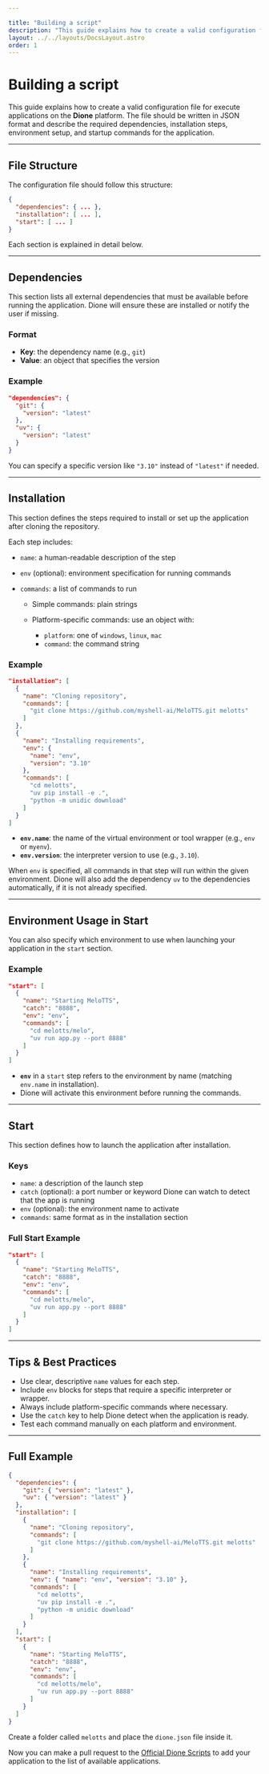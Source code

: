 ```yaml
---

title: "Building a script"
description: "This guide explains how to create a valid configuration file for applications built on the Dione platform."
layout: ../../layouts/DocsLayout.astro
order: 1
---
```


# Building a script

This guide explains how to create a valid configuration file for execute applications on the **Dione** platform. The file should be written in JSON format and describe the required dependencies, installation steps, environment setup, and startup commands for the application.

---

## File Structure

The configuration file should follow this structure:

```json
{
  "dependencies": { ... },
  "installation": [ ... ],
  "start": [ ... ]
}
```

Each section is explained in detail below.

---

## Dependencies

This section lists all external dependencies that must be available before running the application. Dione will ensure these are installed or notify the user if missing.

### Format

* **Key**: the dependency name (e.g., `git`)
* **Value**: an object that specifies the version

### Example

```json
"dependencies": {
  "git": {
    "version": "latest"
  },
  "uv": {
    "version": "latest"
  }
}
```

You can specify a specific version like `"3.10"` instead of `"latest"` if needed.

---

## Installation

This section defines the steps required to install or set up the application after cloning the repository.

Each step includes:

* `name`: a human-readable description of the step
* `env` (optional): environment specification for running commands
* `commands`: a list of commands to run

  * Simple commands: plain strings
  * Platform-specific commands: use an object with:

    * `platform`: one of `windows`, `linux`, `mac`
    * `command`: the command string

### Example

```json
"installation": [
  {
    "name": "Cloning repository",
    "commands": [
      "git clone https://github.com/myshell-ai/MeloTTS.git melotts"
    ]
  },
  {
    "name": "Installing requirements",
    "env": {
      "name": "env",
      "version": "3.10"
    },
    "commands": [
      "cd melotts",
      "uv pip install -e .",
      "python -m unidic download"
    ]
  }
]
```

* **`env.name`**: the name of the virtual environment or tool wrapper (e.g., `env` or `myenv`).
* **`env.version`**: the interpreter version to use (e.g., `3.10`).

When `env` is specified, all commands in that step will run within the given environment.
Dione will also add the dependency `uv` to the dependencies automatically, if it is not already specified.

---

## Environment Usage in Start

You can also specify which environment to use when launching your application in the `start` section.

### Example

```json
"start": [
  {
    "name": "Starting MeloTTS",
    "catch": "8888",
    "env": "env",
    "commands": [
      "cd melotts/melo",
      "uv run app.py --port 8888"
    ]
  }
]
```

* **`env`** in a `start` step refers to the environment by name (matching `env.name` in installation).
* Dione will activate this environment before running the commands.

---

## Start

This section defines how to launch the application after installation.

### Keys

* `name`: a description of the launch step
* `catch` (optional): a port number or keyword Dione can watch to detect that the app is running
* `env` (optional): the environment name to activate
* `commands`: same format as in the installation section

### Full Start Example

```json
"start": [
  {
    "name": "Starting MeloTTS",
    "catch": "8888",
    "env": "env",
    "commands": [
      "cd melotts/melo",
      "uv run app.py --port 8888"
    ]
  }
]
```

---

## Tips & Best Practices

* Use clear, descriptive `name` values for each step.
* Include `env` blocks for steps that require a specific interpreter or wrapper.
* Always include platform-specific commands where necessary.
* Use the `catch` key to help Dione detect when the application is ready.
* Test each command manually on each platform and environment.

---

## Full Example

```json
{
  "dependencies": {
    "git": { "version": "latest" },
    "uv": { "version": "latest" }
  },
  "installation": [
    {
      "name": "Cloning repository",
      "commands": [
        "git clone https://github.com/myshell-ai/MeloTTS.git melotts"
      ]
    },
    {
      "name": "Installing requirements",
      "env": { "name": "env", "version": "3.10" },
      "commands": [
        "cd melotts",
        "uv pip install -e .",
        "python -m unidic download"
      ]
    }
  ],
  "start": [
    {
      "name": "Starting MeloTTS",
      "catch": "8888",
      "env": "env",
      "commands": [
        "cd melotts/melo",
        "uv run app.py --port 8888"
      ]
    }
  ]
}
```

Create a folder called `melotts` and place the `dione.json` file inside it.

Now you can make a pull request to the [Official Dione Scripts](https://github.com/dioneapp/official-scripts) to add your application to the list of available applications.